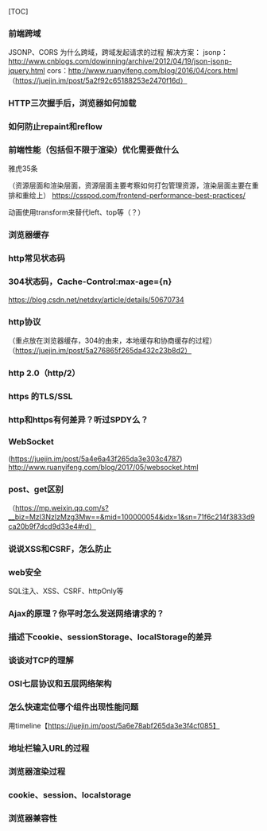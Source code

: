 [TOC]

### 前端跨域
JSONP、CORS
为什么跨域，跨域发起请求的过程
解决方案：
jsonp：http://www.cnblogs.com/dowinning/archive/2012/04/19/json-jsonp-jquery.html
cors：http://www.ruanyifeng.com/blog/2016/04/cors.html
（https://juejin.im/post/5a2f92c65188253e2470f16d）
### HTTP三次握手后，浏览器如何加载
### 如何防止repaint和reflow
### 前端性能（包括但不限于渲染）优化需要做什么
雅虎35条

（资源层面和渲染层面，资源层面主要考察如何打包管理资源，渲染层面主要在重排和重绘上）
https://csspod.com/frontend-performance-best-practices/

动画使用transform来替代left、top等（？）

### 浏览器缓存
### http常见状态码
### 304状态码，Cache-Control:max-age={n}
https://blog.csdn.net/netdxy/article/details/50670734
### http协议
（重点放在浏览器缓存，304的由来，本地缓存和协商缓存的过程）
（https://juejin.im/post/5a276865f265da432c23b8d2）
### http 2.0（http/2）
### https 的TLS/SSL
### http和https有何差异？听过SPDY么？
### WebSocket
(https://juejin.im/post/5a4e6a43f265da3e303c4787)
http://www.ruanyifeng.com/blog/2017/05/websocket.html
### post、get区别
（https://mp.weixin.qq.com/s?__biz=MzI3NzIzMzg3Mw==&mid=100000054&idx=1&sn=71f6c214f3833d9ca20b9f7dcd9d33e4#rd）
### 说说XSS和CSRF，怎么防止
### web安全
SQL注入、XSS、CSRF、httpOnly等
### Ajax的原理？你平时怎么发送网络请求的？
### 描述下cookie、sessionStorage、localStorage的差异
### 谈谈对TCP的理解
### OSI七层协议和五层网络架构
### 怎么快速定位哪个组件出现性能问题
用timeline【https://juejin.im/post/5a6e78abf265da3e3f4cf085】

### 地址栏输入URL的过程
### 浏览器渲染过程
### cookie、session、localstorage
### 浏览器兼容性
